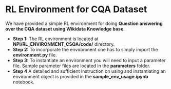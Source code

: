 # RL Environment for CQA Dataset
We have provided a simple RL environment for doing **Question answering over the CQA dataset using Wikidata Knowledge base**.
* **Step 1:** The RL environment is located at **NPI/RL_ENVIRONMENT_CSQA/code/** directory.
* **Step 2:** To incorporate the environment one has to simply import the **environment.py** file.
* **Step 3:** To instantiate an environment you will need to input a parameter file. Sample parameter files are located in the **parameters** folder. 
* **Step 4** A detailed and sufficient instruction on using and instantiating an environment object is provided in the **sample_env_usage.ipynb** notebook.
